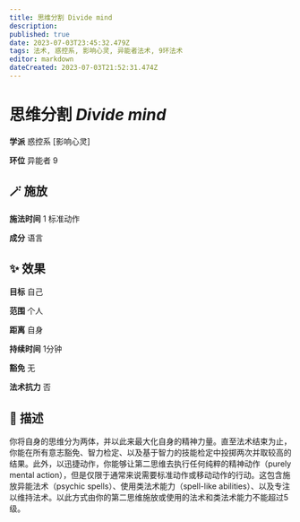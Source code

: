 ```yaml
---
title: 思维分割 Divide mind
description: 
published: true
date: 2023-07-03T23:45:32.479Z
tags: 法术, 惑控系, 影响心灵, 异能者法术, 9环法术
editor: markdown
dateCreated: 2023-07-03T21:52:31.474Z
---
```


# **思维分割** *Divide mind*

**学派** 惑控系 \[影响心灵\] 

**环位** 异能者 9

## 🪄 施放

**施法时间** 1 标准动作

**成分** 语言

## ✨ 效果 

**目标** 自己 

**范围** 个人

**距离** 自身  

**持续时间** 1分钟 

**豁免** 无

**法术抗力** 否

## 📖 描述

你将自身的思维分为两体，并以此来最大化自身的精神力量。直至法术结束为止，你能在所有意志豁免、智力检定、以及基于智力的技能检定中投掷两次并取较高的结果。此外，以迅捷动作，你能够让第二思维去执行任何纯粹的精神动作（purely mental action），但是仅限于通常来说需要标准动作或移动动作的行动。这包含施放异能法术（psychic spells）、使用类法术能力（spell-like abilities）、以及专注以维持法术。以此方式由你的第二思维施放或使用的法术和类法术能力不能超过5级。
    